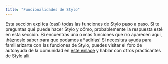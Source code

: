 ```yaml
---
title: "Funcionalidades de Stylo"
---
```


Esta sección explica (casi) todas las funciones de Stylo paso a paso. Si te preguntas qué puede hacer Stylo y cómo, probablemente la respuesta esté en esta sección. Si encuentras una o más funciones que no aparecen aquí, ¡háznoslo saber para que podamos añadirlas! Si necesitas ayuda para familiarizarte con las funciones de Stylo, puedes visitar el foro de autoayuda de la comunidad en [este enlace](https://discussions.revue30.org/c/stylo/entraide-stylo/7) y hablar con otros practicantes de Stylo allí.
